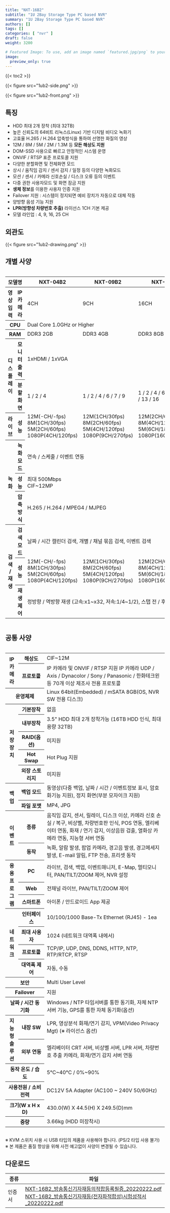 ```yaml
---
title: "NXT-16B2"
subtitle: "1U 2Bay Storage Type PC based NVR"
summary: "1U 2Bay Storage Type PC based NVR"
authors: []
tags: []
categories: [ "nvr" ]
draft: false
weight: 3200

# Featured Image: To use, add an image named `featured.jpg/png` to your page's folder.
image:
  preview_only: true
---
```


{{< toc2 >}}

<div class="container">
<div class="row justify-content-center">
<div class="col-sm-6">

{{< figure src="1ub2-side.png" >}}

</div>
<div class="col-sm-6">

{{< figure src="1ub2-front.png" >}}

</div>
</div>
</div>

<div class="container">
<div class="row align-items-top">
<div class="col-12 col-sm-8 pl-0">

## 특징

- HDD 최대 2개 장착 (최대 32TB)
- 높은 신뢰도의 64비트 리눅스(Linux) 기반 디지털 비디오 녹화기
- 고효율 H.265 / H.264 압축방식을 통하여 선명한 화질의 영상
- 12M / 8M / 5M / 2M / 1.3M 등 **모든 해상도 지원**
- DOM-SSD 사용으로 빠르고 안정적인 시스템 운영
- ONVIF / RTSP 표준 프로토콜 지원
- 다양한 분할화면 및 전체화면 모드
- 상시 / 움직임 감지 / 센서 감지 / 일정 등의 다양한 녹화모드
- 모션 / 센서 / 카메라 신호손실 / 디스크 오류 등의 이벤트
- 다중 권한 사용자모드 및 화면 잠금 지원
- **생체 정보**를 이용한 사용자 인증 지원
- Failover 지원 : 시스템이 정지되면 예비 장치가 자동으로 대체 작동
- 양방향 음성 기능 지원
- **LPR(방향성 차량번호 추출)** 라이선스 1CH 기본 제공
- 모델 라인업 : 4, 9, 16, 25 CH

</div>
<div class="col-12 col-sm-4 pl-0">

## 외관도

{{< figure src="1ub2-drawing.png" >}}

</div>
</div>
</div>

## 개별 사양

<div style="overflow-x: auto">
<table class="spec">
<thead>
<tr>
<th colspan="2">모델명</th>
<th>NXT-04B2</th>
<th>NXT-09B2</th>
<th>NXT-16B2</th>
<th>NXT-25B2</th>
</tr>
</thead>
<tbody>
<tr>
<th>영상입력</th>
<th>IP 카메라</th>
<td>4CH</td>
<td>9CH</td>
<td>16CH</td>
<td>25CH</td>
</tr>
<tr>
<th colspan="2">CPU</th><td colspan="4">Dual Core 1.0GHz or Higher</td>
</tr>
<tr>
<th colspan="2">RAM</th>
<td>DDR3 2GB</td>
<td>DDR3 4GB</td>
<td>DDR3 8GB</td>
<td>DDR3 16GB</td>
</tr>
<tr>
<th rowspan="2">디스플레이</th>
<th>모니터 출력</th>
<td colspan="4">1xHDMI / 1xVGA</td>
</tr>
<tr>
<th>분할화면</th>
<td>1 / 2 / 4</td>
<td>1 / 2 / 4 / 6 / 7 / 9</td>
<td>1 / 2 / 4 / 6 / 7 / 9 / 10 / 13 / 16</td>
<td>1 / 2 / 4 / 6 / 7 / 9 / 10 / 13 / 16 / 25</td>
</tr>
<tr>
<th>라이브</th>
<th>성능</th>
<td>12M(-CH/-fps)<br>8M(1CH/30fps)<br>5M(2CH/60fps)<br>1080P(4CH/120fps)</td>
<td>12M(1CH/30fps)<br>8M(2CH/60fps)<br>5M(4CH/120fps)<br>1080P(9CH/270fps)</td>
<td>12M(2CH/60fps)<br>8M(4CH/120fps)<br>5M(6CH/180fps)<br>1080P(16CH/480fps)</td>
<td>12M(3CH/90fps)<br>8M(4CH/120fps)<br>5M(6CH/240fps)<br>1080P(25CH/750fps)</td>
</tr>
<tr>
<th rowspan="3">녹화</th>
<th>녹화 모드</th>
<td colspan="4">연속 / 스케줄 / 이벤트 연동</td>
</tr>
<tr>
<th>성능</th>
<td colspan="4">최대 500Mbps<br>CIF~12MP</td>
</tr>
<tr>
<th>압축방식</th>
<td colspan="4">H.265 / H.264 / MPEG4 / MJPEG</td>
</tr>
<tr>
<th rowspan="3">검색 / 재생</th>
<th>검색 모드</th>
<td colspan="4">날짜 / 시간 캘린더 검색, 개별 / 채널 묶음 검색, 이벤트 검색</td>
</tr>
<tr>
<th>성능</th>
<td>12M(-CH/-fps)<br>8M(1CH/30fps)<br>5M(2CH/60fps)<br>1080P(4CH/120fps)</td>
<td>12M(1CH/30fps)<br>8M(2CH/60fps)<br>5M(4CH/120fps)<br>1080P(9CH/270fps)</td>
<td>12M(2CH/60fps)<br>8M(4CH/120fps)<br>5M(6CH/180fps)<br>1080P(16CH/480fps)</td>
<td>12M(3CH/90fps)<br>8M(4CH/120fps)<br>5M(6CH/240fps)<br>1080P(25CH/750fps)</td>
</tr>
<tr>
<th>재생 제어</th>
<td colspan="4">정방향 / 역방향 재생 (고속:x1~x32, 저속:1/4~1/2), 스탭 전 / 후</td>
</tr>
</tbody>
</table>
</div>

## 공통 사양

<div style="overflow-x: auto">
<table class="spec">
<tbody>
<tr>
<th rowspan="2">IP 카메라</th>
<th>해상도</td>
<td>CIF~12M</td>
</tr>
<tr>
<th>프로토콜</th>
<td>IP 카메라 및 ONVIF / RTSP 지원 IP 카메라 UDP / Axis / Dynacolor / Sony / Panasonic / 한화테크윈 등 70개 이상 제조사 전용 프로토콜</td>
</tr>
<tr>
<th colspan="2">운영체제</th>
<td>Linux 64bit(Embedded) / mSATA 8GB(OS, NVR SW 전용 디스크)</td>
</tr>
<tr>
<th rowspan="5">저장장치</th>
<th>기본장착</th>
<td>없음</td>
</tr>
<tr>
<th>내부장착</th>
<td>3.5" HDD 최대 2개 장착가능 (16TB HDD 인식, 최대 용량 32TB)</td>
</tr>
<tr>
<th>RAID(옵션)</th>
<td>미지원</td>
</tr>
<tr>
<th>Hot Swap</th>
<td>Hot Plug 지원</td>
</tr>
<tr>
<th>외장 스토리지</th>
<td>미지원</td>
</tr>
<tr>
<th rowspan="2">백업</th>
<th>백업 모드</th>
<td>동영상(다중 백업, 날짜 / 시간 / 이벤트정보 표시, 암호화기능 지원), 정지 화면(부분 모자이크 지원)</td>
</tr>
<tr>
<th>파일 포맷</th>
<td>MP4, JPG</td>
</tr>
<tr>
<th rowspan="2">이벤트</th>
<th>종류</th>
<td>움직임 감지, 센서, 릴레이, 디스크 이상, 카메라 신호 손실 / 복구, 비상벨, 차량번호판 인식, POS 연동, 엘리베이터 연동, 화재 / 연기 감지, 이상음원 검출, 열화상 카메라 연동, 지능형 서버 연동</td>
</tr>
<tr>
<th>동작</th>
<td>녹화, 알람 발생, 팝업 카메라, 경고음 발생, 경고메세지 발생, E-mail 알림, FTP 전송, 프리셋 동작</td>
</tr>
<tr>
<th rowspan="3">응용<br>프로그램</th>
<th>PC</th>
<td>라이브, 검색, 백업, 이벤트매니저, E-Map, 멀티모니터, PAN/TILT/ZOOM 제어, NVR 설정</td>
</tr>
<tr>
<th>Web</th>
<td>전채널 라이브, PAN/TILT/ZOOM 제어</td>
</tr>
<tr>
<th>스마트폰</th>
<td>아이폰 / 안드로이드 App 제공</td>
</tr>
<tr>
<th rowspan="4">네트워크</th>
<th>인터페이스</th>
<td>10/100/1000 Base-Tx Ethernet (RJ45) - 1ea</td>
</tr>
<tr>
<th>최대 사용자</th>
<td>1024 (네트워크 대역폭 내에서)</td>
</tr>
<tr>
<th>프로토콜</th>
<td>TCP/IP, UDP, DNS, DDNS, HTTP, NTP, RTP/RTCP, RTSP</td>
</tr>
<tr>
<th>대역폭 제어</th>
<td>자동, 수동</td>
</tr>
<tr>
<th colspan="2">보안</th>
<td>Multi User Level</td>
</tr>
<tr>
<th colspan="2">Failover</th>
<td>지원</td>
</tr>
<tr>
<th colspan="2">날짜 / 시간 동기화</th>
<td>Windows / NTP 타임서버를 통한 동기화, 자체 NTP 서버 기능, GPS를 통한 자체 동기화(옵션)</td>
</tr>
<tr>
<th rowspan="2">지능형<br>솔루션</th>
<th>내장 SW</th>
<td>LPR, 영상분석 화재/연기 감지, VPM(Video Privacy Mgt) (※ 라이선스 옵션)</td>
</tr>
<tr>
<th>외부 연동</th>
<td>엘리베이터 CRT 서버, 비상벨 서버, LPR 서버, 차량번호 추출 카메라, 화재/연기 감지 서버 연동</td>
</tr>
<tr>
<th colspan="2">동작 온도 / 습도</th>
<td>5℃~40℃ / 0%~90%</td>
</tr>
<tr>
<th colspan="2">사용전원 / 소비전력</th>
<td>DC12V 5A Adapter (AC100 ~ 240V 50/60Hz)</td>
</tr>
<tr>
<th colspan="2">크기(W x H x D)</th>
<td>430.0(W) Ⅹ 44.5(H) Ⅹ 249.5(D)mm</td>
</tr>
<tr>
<th colspan="2">중량</th>
<td>3.66kg (HDD 미장착시)</td>
</tr>
</tbody>
</table>
</div>

※ KVM 스위치 사용 시 USB 타입의 제품을 사용해야 합니다. (PS/2 타입 사용 불가)  
※ 본 제품은 품질 향상을 위해 사전 예고없이 사양이 변경될 수 있습니다.

## 다운로드

종류 | 파일
---- | ----
인증서 | [NXT-16B2_방송통신기자재등의적합등록필증_20220222.pdf](NXT-16B2_방송통신기자재등의적합등록필증_20220222.pdf)<br>[NXT-16B2_방송통신기자재등(전자파적합성)시험성적서_20220222.pdf](NXT-16B2_방송통신기자재등(전자파적합성)시험성적서_20220222.pdf)
